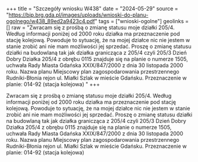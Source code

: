 +++
title = "Szczegóły wniosku W438"
date = "2024-05-29"
source = "https://bip.brg.gda.pl/images/uploads/wnioski-do-planu-ogolnego/w438_89ed2a9423c4.pdf"
tags = ["wnioski-ogolne"]
geolinks = []
raw = "Zwracam się z prośbą o zmianę statusu moje działki 205/4. Według informacji poniżej od 2000 roku działka ma przeznaczenie pod stację kolejową. Powoduje to sytuację, że na mojej działce nic nie jestem w stanie zrobić ani nie mam możliwości jej sprzedać. Proszę o zmianę statusu działki na budowlaną tak jak działka granicząca z 205/4 czyli 205/3 Dzień Dobry Działka 205/4 z obrębu 0115 znajduje się na planie o numerze 1505, uchwała Rady Miasta Gdańska XXIX/847/2000 z dnia 30 listopada 2000 roku. Nazwa planu Miejscowy plan zagospodarowania przestrzennego Rudniki-Błonia rejon ul. Miałki Szlak w mieście Gdańsku. Przeznaczenie w planie: 014-92 (stacja kolejowa) "
+++

Zwracam się z prośbą o zmianę statusu moje działki 205/4. Według informacji
poniżej od 2000 roku działka ma przeznaczenie pod stację kolejową. Powoduje to sytuację, że na
mojej działce nic nie jestem w stanie zrobić ani nie mam możliwości jej sprzedać. Proszę o
zmianę statusu działki na budowlaną tak jak działka granicząca z 205/4 czyli 205/3 Dzień Dobry
Działka 205/4 z obrębu 0115 znajduje się na planie o numerze 1505, uchwała Rady Miasta
Gdańska XXIX/847/2000 z dnia 30 listopada 2000 roku. Nazwa planu Miejscowy plan
zagospodarowania przestrzennego Rudniki-Błonia rejon ul. Miałki Szlak w mieście Gdańsku.
Przeznaczenie w planie: 014-92 (stacja kolejowa)



